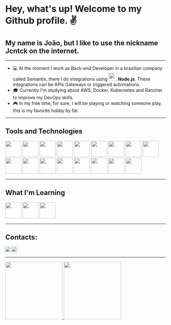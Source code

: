 # Hey, what's up! Welcome to my Github profile. :v:

## My name is João, but I like to use the nickname Jcntck on the internet.

---

- :computer: At the moment I work as Back-end Developer in a brazilian company called Semantix, there I do integrations using <img src="https://cdn.jsdelivr.net/gh/devicons/devicon/icons/nodejs/nodejs-original.svg" height="25" /> **Node.js**.
  These integrations can be APIs Gateways or triggered automations.
- :mortar_board: Currently I'm studying about AWS, Docker, Kubernetes and Rancher to improve my DevOps skills.
- :video_game: In my free time, for sure, I will be playing or watching someone play, this is my favorite hobby by far.

---

## Tools and Technologies

<img src="https://cdn.jsdelivr.net/gh/devicons/devicon/icons/nodejs/nodejs-original-wordmark.svg" height="50" />
<img src="https://cdn.jsdelivr.net/gh/devicons/devicon/icons/javascript/javascript-original.svg"  height="50" />
<img src="https://cdn.jsdelivr.net/gh/devicons/devicon/icons/jest/jest-plain.svg" height="50"/>
<img src="https://cdn.jsdelivr.net/gh/devicons/devicon/icons/vuejs/vuejs-original-wordmark.svg" height="50" />
<img src="https://cdn.jsdelivr.net/gh/devicons/devicon/icons/typescript/typescript-original.svg" height="50" />
<img src="https://cdn.jsdelivr.net/gh/devicons/devicon/icons/nestjs/nestjs-plain-wordmark.svg" height="50" />
<img src="https://cdn.jsdelivr.net/gh/devicons/devicon/icons/php/php-original.svg" height="50" />
<img src="https://cdn.jsdelivr.net/gh/devicons/devicon/icons/mongodb/mongodb-original-wordmark.svg" height="50" />
<img src="https://cdn.jsdelivr.net/gh/devicons/devicon/icons/mysql/mysql-original-wordmark.svg" height="50" />
<img src="https://cdn.jsdelivr.net/gh/devicons/devicon/icons/microsoftsqlserver/microsoftsqlserver-plain-wordmark.svg" height="50" />
<img src="https://cdn.jsdelivr.net/gh/devicons/devicon/icons/php/php-original.svg" height="50" />
<img src="https://cdn.jsdelivr.net/gh/devicons/devicon/icons/laravel/laravel-plain-wordmark.svg" height="50" />
<img src="https://cdn.jsdelivr.net/gh/devicons/devicon/icons/wordpress/wordpress-original.svg" height="50" />
<img src="https://cdn.jsdelivr.net/gh/devicons/devicon/icons/flutter/flutter-original.svg" height="50" />    
<img src="https://cdn.jsdelivr.net/gh/devicons/devicon/icons/linux/linux-original.svg" height="50" />
<img src="https://cdn.jsdelivr.net/gh/devicons/devicon/icons/git/git-original-wordmark.svg"  height="50" />
<img src="https://cdn.jsdelivr.net/gh/devicons/devicon/icons/jira/jira-original-wordmark.svg" height="50" />
          
      
---
## What I'm Learning
<img src="https://cdn.jsdelivr.net/gh/devicons/devicon/icons/docker/docker-original-wordmark.svg" height="50" />
<img src="https://cdn.jsdelivr.net/gh/devicons/devicon/icons/kubernetes/kubernetes-plain-wordmark.svg" height="50" />
<img src="https://cdn.jsdelivr.net/gh/devicons/devicon/icons/amazonwebservices/amazonwebservices-original-wordmark.svg" height="50" />

---

## Contacts:

<div>
<a href = "mailto:joaocshunderlick26@gmail.com"><img src="https://img.shields.io/badge/Gmail-D14836?style=for-the-badge&logo=gmail&logoColor=white" target="_blank"></a>
<a href="https://www.linkedin.com/in/joao-cshunderlick-neto/" target="_blank"><img src="https://img.shields.io/badge/-LinkedIn-%230077B5?style=for-the-badge&logo=linkedin&logoColor=white" target="_blank"></a>   
</div>

---

<div>
<a href="https://github.com/jcntck">
<img height="180em" src="https://github-readme-stats.vercel.app/api/top-langs/?username=jcntck&layout=compact&langs_count=7&theme=github_dark "/>
<img height="180em" src="https://github-readme-stats.vercel.app/api?username=jcntck&show_icons=true&theme=github_dark &include_all_commits=true&count_private=true"/>
</div>

